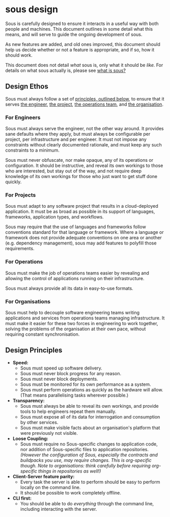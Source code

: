 # sous design

Sous is carefully designed to ensure it interacts in a useful way with both
people and machines. This document outlines in some detail what this means,
and will serve to guide the ongoing development of sous.

As new features are added, and old ones improved, this document should help us
decide whether or not a feature is appropriate, and if so, how it should work.

This document does not detail _what_ sous is, only what it should be _like._
For details on what sous actually is, please see [what is sous?]

[what is sous?]: what-is-sous.md

## Design Ethos

Sous must always follow a set of [principles, outlined below], to ensure
that it serves [the engineer], [the project], [the operations team], and
[the organisation].

[principles, outlined below]: #design-principles
[the engineer]: #for-engineers
[the project]: #for-projects
[the operations team]: #for-engineers
[the organisation]: #for-organisations

### For Engineers

Sous must always serve the engineer, not the other way around. It
provides sane defaults where they apply, but must always be configurable
per project, per infrastructure and per engineer. It must not impose any
constraints without clearly documented rationale, and must keep any such
constraints to a minimum.

Sous must never obfuscate, nor make opaque, any of its operations or
configuration. It should be instructive, and reveal its own workings to
those who are interested, but stay out of the way, and not require deep
knowledge of its own workings for those who just want to get stuff done
quickly.

### For Projects

Sous must adapt to any software project that results in  a cloud-deployed
application. It must be as broad as possible in its support of
languages, frameworks, application types, and workflows.

Sous may require that the use of languages and frameworks follow conventions
standard for that language or framework. Where a language or framework does
not provide adequate conventions on one area or another (e.g. dependency
management), sous may add features to polyfill those requirements.

### For Operations

Sous must make the job of operations teams easier by revealing and
allowing the control of applications running on their infrastructure.

Sous must always provide all its data in easy-to-use formats.

### For Organisations

Sous must help to decouple software engineering teams writing
applications and services from operations teams managing
infrastructure. It must make it easier for these two forces in
engineering to work together, solving the problems of the organisation
at their own pace, without requiring constant synchronisation.

## Design Principles

- **Speed:**
  - Sous must speed up software delivery.
  - Sous must never block progress for any reason.
  - Sous must never block deployments.
  - Sous must be monitored for its own performance as a system.
  - Sous must perform operations as quickly as the hardware will allow. (That means parallelising tasks wherever possible.)
- **Transparency:**
  - Sous must always be able to reveal its own workings, and provide
    tools to help engineers repeat them manually.
  - Sous must expose all of its data for interrogation and consumption
	by other services.
  - Sous must make visible facts about an organisation's platform that
	were previously not visible.
- **Loose Coupling:**
  - Sous must require no Sous-specific changes to application code,
	nor addition of Sous-specific files to application repositories.
	*(However the configuration of Sous, especially the contracts and buildpacks you use, may require changes. This is org-specific though. Note to organisations: think carefully before requiring org-specific things in repositories as well!)*
- **Client-Server feature parity:**
  - Every task the server is able to perform should be easy to perform locally on the command line.
  - It should be possible to work completely offline.
- **CLI first:**
  - You should be able to do _everything_ through the command line, including interacting with the server.
